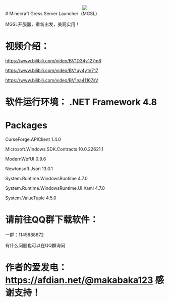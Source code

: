 <div align=center>
<img src="https://s1.328888.xyz/2022/08/22/bhbDU.png">
</div>
# Minecraft Gress Server Launcher（MGSL）

MGSL开服器，重新出发，美观实用！

# 视频介绍：
https://www.bilibili.com/video/BV1D34y127m8

https://www.bilibili.com/video/BV1uy4y1n717

https://www.bilibili.com/video/BV1na41167sV

# 软件运行环境： .NET Framework 4.8

# Packages
CurseForge.APIClient 1.4.0

Microsoft.Windows.SDK.Contracts 10.0.22621.1

ModernWpfUI 0.9.6

Newtonsoft.Json 13.0.1

System.Runtime.WindowsRuntime 4.7.0

System.Runtime.WindowsRuntime.UI.Xaml 4.7.0

System.ValueTuple 4.5.0

# 请前往QQ群下载软件：

一群：1145888872

有什么问题也可以在QQ群询问

# 作者的爱发电：https://afdian.net/@makabaka123 感谢支持！

